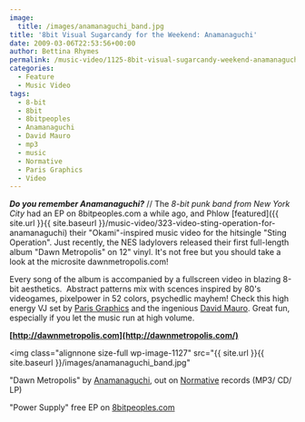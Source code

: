 ```yaml
---
image:
  title: /images/anamanaguchi_band.jpg
title: '8bit Visual Sugarcandy for the Weekend: Anamanaguchi'
date: 2009-03-06T22:53:56+00:00
author: Bettina Rhymes
permalink: /music-video/1125-8bit-visual-sugarcandy-weekend-anamanaguchi
categories:
  - Feature
  - Music Video
tags:
  - 8-bit
  - 8bit
  - 8bitpeoples
  - Anamanaguchi
  - David Mauro
  - mp3
  - music
  - Normative
  - Paris Graphics
  - Video
---
```

***Do you remember Anamanaguchi?*** // The _8-bit punk band from New York City_ had an EP on 8bitpeoples.com a while ago, and Phlow [featured]({{ site.url }}{{ site.baseurl }}/music-video/323-video-sting-operation-for-anamanaguchi) their "Okami"-inspired music video for the hitsingle "Sting Operation". Just recently, the NES ladylovers released their first full-length album "Dawn Metropolis" on 12" vinyl. It's not free but you should take a look at the microsite dawnmetropolis.com!<!--more-->

<!--adsense-->

Every song of the album is accompanied by a fullscreen video in blazing 8-bit aesthetics.  Abstract patterns mix with scences inspired by 80's videogames, pixelpower in 52 colors, psychedlic mayhem! Check this high energy VJ set by [Paris Graphics](http://www.parisgraphics.com/) and the ingenious [David Mauro](http://www.dmauro.com/). Great fun, especially if you let the music run at high volume.

**[http://dawnmetropolis.com](http://dawnmetropolis.com/)**

<img class="alignnone size-full wp-image-1127" src="{{ site.url }}{{ site.baseurl }}/images/anamanaguchi_band.jpg"

"Dawn Metropolis" by [Anamanaguchi](http://anamanaguchi.com/), out on [Normative](http://normative.com/) records (MP3/ CD/ LP)

"Power Supply" free EP on [8bitpeoples.com](http://www.8bitpeoples.com/discography/by/anamanaguchi)